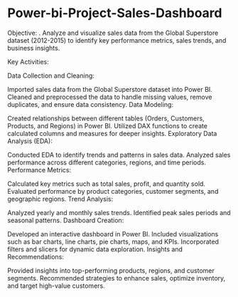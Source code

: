 # Power-bi-Project-Sales-Dashboard
Objective:   .
Analyze and visualize sales data from the Global Superstore dataset (2012-2015) to identify key performance metrics, sales trends, and business insights.

Key Activities:

Data Collection and Cleaning:

Imported sales data from the Global Superstore dataset into Power BI.
Cleaned and preprocessed the data to handle missing values, remove duplicates, and ensure data consistency.
Data Modeling:

Created relationships between different tables (Orders, Customers, Products, and Regions) in Power BI.
Utilized DAX functions to create calculated columns and measures for deeper insights.
Exploratory Data Analysis (EDA):

Conducted EDA to identify trends and patterns in sales data.
Analyzed sales performance across different categories, regions, and time periods.
Performance Metrics:

Calculated key metrics such as total sales, profit, and quantity sold.
Evaluated performance by product categories, customer segments, and geographic regions.
Trend Analysis:

Analyzed yearly and monthly sales trends.
Identified peak sales periods and seasonal patterns.
Dashboard Creation:

Developed an interactive dashboard in Power BI.
Included visualizations such as bar charts, line charts, pie charts, maps, and KPIs.
Incorporated filters and slicers for dynamic data exploration.
Insights and Recommendations:

Provided insights into top-performing products, regions, and customer segments.
Recommended strategies to enhance sales, optimize inventory, and target high-value customers.
